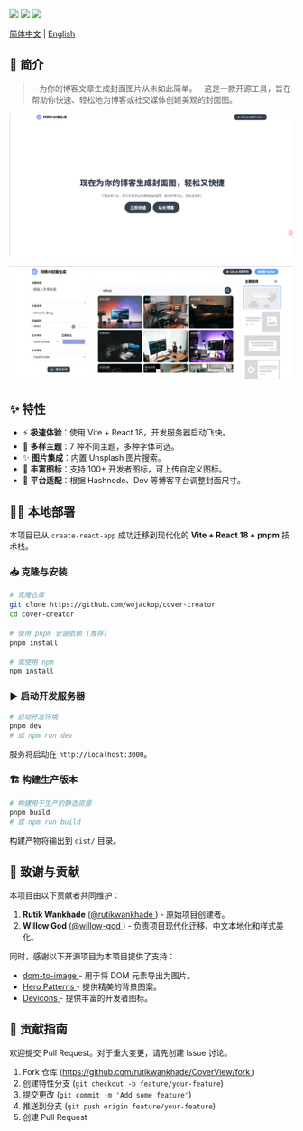 <p>
<a href="https://github.com/wojackop/cover-creator"><img src="https://img.shields.io/github/stars/rutikwankhade/CoverView.svg?style=social&label=Star"></a>
<a href="https://github.com/wojackop/cover-creator"><img src="https://badges.frapsoft.com/os/v1/open-source.svg?v=103"></a>
<a href="https://lbesson.mit-license.org"><img src="https://img.shields.io/badge/License-MIT-blue.svg"></a>
</p>

<a href="./README.md">简体中文</a> | <a href="./README_EN.md">English</a>

## 📝 简介
>--为你的博客文章生成封面图片从未如此简单。--这是一款开源工具，旨在帮助你快速、轻松地为博客或社交媒体创建美观的封面图。

![示例1](./public/images/readme/img1.png)

![示例2](./public/images/readme/img2.png)

## ✨ 特性

- ⚡ **极速体验**：使用 Vite + React 18，开发服务器启动飞快。
- 🌈 **多样主题**：7 种不同主题，多种字体可选。
- ✨ **图片集成**：内置 Unsplash 图片搜索。
- 🌠 **丰富图标**：支持 100+ 开发者图标，可上传自定义图标。
- 💾 **平台适配**：根据 Hashnode、Dev 等博客平台调整封面尺寸。

## 👩‍💻 本地部署

本项目已从 `create-react-app` 成功迁移到现代化的 **Vite + React 18 + pnpm** 技术栈。

### 📥 克隆与安装

```bash
# 克隆仓库
git clone https://github.com/wojackop/cover-creator
cd cover-creator

# 使用 pnpm 安装依赖 (推荐)
pnpm install

# 或使用 npm
npm install
```

### ▶️ 启动开发服务器

```bash
# 启动开发环境
pnpm dev
# 或 npm run dev
```

服务将启动在 `http://localhost:3000`。

### 🏗️ 构建生产版本

```bash
# 构建用于生产的静态资源
pnpm build
# 或 npm run build
```

构建产物将输出到 `dist/` 目录。

## 🙏 致谢与贡献

本项目由以下贡献者共同维护：

1. **Rutik Wankhade** ([@rutikwankhade ](https://github.com/rutikwankhade)) - 原始项目创建者。
2. **Willow God** ([@willow-god ](https://github.com/willow-god)) - 负责项目现代化迁移、中文本地化和样式美化。

同时，感谢以下开源项目为本项目提供了支持：

- [dom-to-image ](https://github.com/tsayen/dom-to-image)- 用于将 DOM 元素导出为图片。
- [Hero Patterns ](https://www.heropatterns.com/)- 提供精美的背景图案。
- [Devicons ](https://github.com/devicons/devicon)- 提供丰富的开发者图标。

## 🤝 贡献指南

欢迎提交 Pull Request。对于重大变更，请先创建 Issue 讨论。

1. Fork 仓库 ([https://github.com/rutikwankhade/CoverView/fork ](https://github.com/rutikwankhade/CoverView/fork))
2. 创建特性分支 (`git checkout -b feature/your-feature`)
3. 提交更改 (`git commit -m 'Add some feature'`)
4. 推送到分支 (`git push origin feature/your-feature`)
5. 创建 Pull Request
